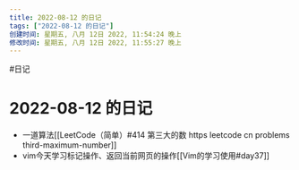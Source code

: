 ```yaml
---
title: 2022-08-12 的日记
tags: ["2022-08-12 的日记"]
创建时间: 星期五, 八月 12日 2022, 11:54:24 晚上
修改时间: 星期五, 八月 12日 2022, 11:55:27 晚上
---
```

#日记

# 2022-08-12 的日记

- 一道算法[[LeetCode（简单）#414 第三大的数 https leetcode cn problems third-maximum-number]]
- vim今天学习标记操作、返回当前网页的操作[[Vim的学习使用#day37]]